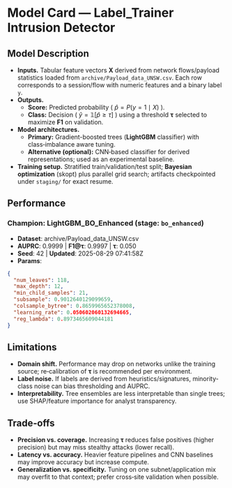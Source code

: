 # Model Card — Label_Trainer Intrusion Detector

## Model Description

- **Inputs.** Tabular feature vectors **X** derived from network flows/payload statistics loaded from `archive/Payload_data_UNSW.csv`. Each row corresponds to a session/flow with numeric features and a binary label `y`.
- **Outputs.**
  - **Score:** Predicted probability \( $\hat p = P(y=1 \mid X)$ \).
  - **Class:** Decision \( $\hat y = \mathbb{1}[\hat p \ge \tau]$ \) using a threshold **τ** selected to maximize **F1** on validation.
- **Model architectures.**
  - **Primary:** Gradient-boosted trees (**LightGBM** classifier) with class‑imbalance aware tuning.
  - **Alternative (optional):** CNN‑based classifier for derived representations; used as an experimental baseline.
- **Training setup.** Stratified train/validation/test split; **Bayesian optimization** (skopt) plus parallel grid search; artifacts checkpointed under `staging/` for exact resume.

## Performance


### Champion: LightGBM_BO_Enhanced (stage: `bo_enhanced`)
- **Dataset**: archive/Payload_data_UNSW.csv
- **AUPRC**: 0.9999 | **F1@τ**: 0.9997 | **τ**: 0.050
- **Seed**: 42 | **Updated**: 2025-08-29 07:41:58Z
- **Params**:

```json
{
  "num_leaves": 118,
  "max_depth": 12,
  "min_child_samples": 21,
  "subsample": 0.9012640129099659,
  "colsample_bytree": 0.8659965652378008,
  "learning_rate": 0.050602060132694665,
  "reg_lambda": 0.8973465609044181
}
```


## Limitations

- **Domain shift.** Performance may drop on networks unlike the training source; re‑calibration of **τ** is recommended per environment.
- **Label noise.** If labels are derived from heuristics/signatures, minority-class noise can bias thresholding and AUPRC.
- **Interpretability.** Tree ensembles are less interpretable than single trees; use SHAP/feature importance for analyst transparency.

## Trade‑offs

- **Precision vs. coverage.** Increasing **τ** reduces false positives (higher precision) but may miss stealthy attacks (lower recall).
- **Latency vs. accuracy.** Heavier feature pipelines and CNN baselines may improve accuracy but increase compute.
- **Generalization vs. specificity.** Tuning on one subnet/application mix may overfit to that context; prefer cross‑site validation when possible.

